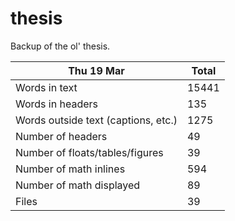 thesis
======
Backup of the ol' thesis.

Thu 19 Mar | Total
---|---
Words in text| 15441
Words in headers| 135
Words outside text (captions, etc.)| 1275
Number of headers| 49
Number of floats/tables/figures| 39
Number of math inlines| 594
Number of math displayed| 89
Files| 39

